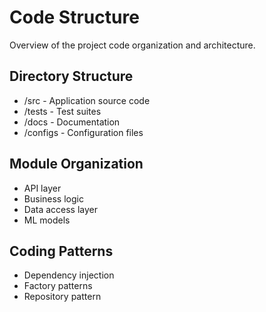 # Code Structure

Overview of the project code organization and architecture.

## Directory Structure

- /src - Application source code
- /tests - Test suites
- /docs - Documentation
- /configs - Configuration files

## Module Organization

- API layer
- Business logic
- Data access layer
- ML models

## Coding Patterns

- Dependency injection
- Factory patterns
- Repository pattern
